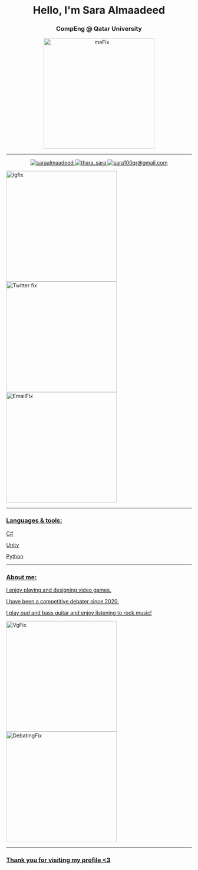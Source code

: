 <h1 align="center">Hello, I'm Sara Almaadeed</h1>
<h3 align="center">CompEng @ Qatar University</h3>

<p align="center"> <img width="300" alt="meFix" src="https://user-images.githubusercontent.com/68820968/181120459-a32a5412-2c75-47d4-bdca-35bac3e65fb3.png">

---
  
<p align="center"> <a href="https://instagram.com/saraalmaadeed" target="blank"><img src="https://img.shields.io/badge/instagram-saraalmaadeed-blueviolet" alt="saraalmaadeed" /> <a href="https://twitter.com/thara_sara" target="blank"><img src="https://img.shields.io/badge/twitter-thara__sara-blue" alt="thara_sara" /> <img src="https://img.shields.io/badge/gmail-sara100qr%40gmail.com-red" alt="sara100qr@gmail.com" />

<p align="left"><img width="300" alt="Igfix" src="https://user-images.githubusercontent.com/68820968/181120839-b510025c-cbd7-4c8c-8f5d-4b68e6d43e98.png">
<align="center"><img width="300" alt="Twitter fix" src="https://user-images.githubusercontent.com/68820968/181121220-7141d101-8b06-4b41-beea-49823ce0e4b8.png"> 
<align="right"><img width="300" alt="EmailFix" src="https://user-images.githubusercontent.com/68820968/181121288-71b2139c-1480-4d47-8413-6d6916a49ab2.png">
 
---
  
<h3 align="left">Languages & tools:</h3>
<p align="left">C#
<p align="left">Unity
<p align="left">Python

---

<h3 align="left">About me:</h3>
<p align="left"> I enjoy playing and designing video games.
<p align="left"> I have been a competitive debater since 2020.
<p align="left"> I play oud and bass guitar and enjoy listening to rock music!

<p align="left"><img width="300" alt="VgFix" src="https://user-images.githubusercontent.com/68820968/181122924-56dbcfb1-9211-4204-8267-cbd4c362bc21.png">
<img width="300" alt="DebatingFix" src="https://user-images.githubusercontent.com/68820968/181122873-76d3c64a-6a5e-44fe-9899-355f7ec237ce.png">

---

<h3 align="left">Thank you for visiting my profile <3</h3>
